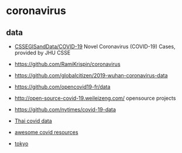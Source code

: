# coronavirus

## data

- [CSSEGISandData/COVID-19](https://github.com/CSSEGISandData/COVID-19) Novel Coronavirus (COVID-19) Cases, provided by JHU CSSE 
- https://github.com/RamiKrispin/coronavirus
- https://github.com/globalcitizen/2019-wuhan-coronavirus-data
- https://github.com/opencovid19-fr/data

- http://open-source-covid-19.weileizeng.com/ opensource projects
- https://github.com/nytimes/covid-19-data
- [Thai covid data](https://github.com/COVID19-TCDG/Awesome-Thai-CoVid)
- [awesome covid resources](https://github.com/adamdriscoll/awesome-covid19-resources)
- [tokyo](https://github.com/tokyo-metropolitan-gov/covid19)
